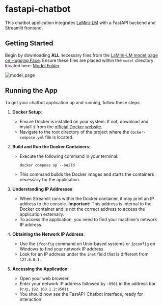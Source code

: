 # fastapi-chatbot

This chatbot application integrates [LaMini-LM](https://arxiv.org/abs/2304.14402) with a FastAPI backend and Streamlit frontend.

## Getting Started

Begin by downloading **ALL** necessary files from the [LaMini-LM model page on Hugging Face](https://github.com/jye-lim/fastapi-chatbot/tree/main/backend/model). Ensure these files are placed within the `model` directory located here: [Model Folder](https://github.com/jye-lim/fastapi-chatbot/tree/main/backend/model).

![model_page](https://github.com/jye-lim/fastapi-chatbot/blob/main/model_page.png?raw=true)

## Running the App

To get your chatbot application up and running, follow these steps:

1. **Docker Setup**:
    - Ensure Docker is installed on your system. If not, download and install it from the [official Docker website](https://www.docker.com/get-started).
    - Navigate to the root directory of the project where the `docker-compose.yml` file is located.

2. **Build and Run the Docker Containers**:
    - Execute the following command in your terminal:
      ```
      docker compose up --build
      ```
    - This command builds the Docker images and starts the containers necessary for the application.

3. **Understanding IP Addresses**:
    - When Streamlit runs within the Docker container, it may print an IP address to the console. **Important:** This address is internal to the Docker container and is not the correct address to access the application externally.
    - To access the application, you need to find your machine's network IP address.

4. **Obtaining the Network IP Address**:
    - Use the `ifconfig` command on Unix-based systems or `ipconfig` on Windows to find your network IP address.
    - Look for an IP address under the `inet` field that is different from `127.0.0.1`.

5. **Accessing the Application**:
    - Open your web browser.
    - Enter your network IP address followed by `:8501` in the address bar (e.g., `192.168.1.2:8501`).
    - You should now see the FastAPI-Chatbot interface, ready for interaction!
